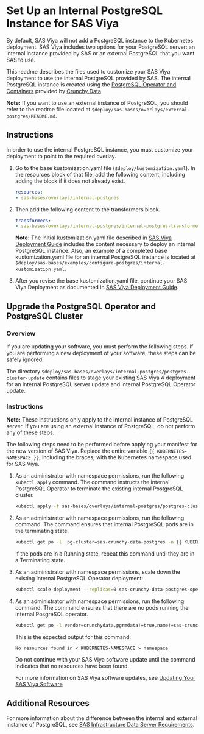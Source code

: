 # Set Up an Internal PostgreSQL Instance for SAS Viya

By default, SAS Viya will not add a PostgreSQL instance to the Kubernetes
deployment. SAS Viya includes two options for your PostgreSQL server: an
internal instance provided by SAS or an external PostgreSQL that you want SAS
to use.

This readme describes the files used to customize your SAS Viya deployment to
use the internal PostgreSQL provided by SAS. The internal PostgreSQL instance is
created using the
[PostgreSQL Operator and Containers](https://github.com/crunchydata)
provided by [Crunchy Data](https://www.crunchydata.com/)

**Note:** If you want to use an external instance of PostgreSQL, you should
refer to the readme file located at
`$deploy/sas-bases/overlays/external-postgres/README.md`.

## Instructions
In order to use the internal PostgreSQL instance, you must customize your
deployment to point to the required overlay.

1. Go to the base kustomization.yaml file (`$deploy/kustomization.yaml`). In the
   resources block of that file, add the following content, including adding
   the block if it does not already exist.

   ```yaml
   resources:
   - sas-bases/overlays/internal-postgres
   ```

2. Then add the following content to the transformers block.

   ```yaml
   transformers:
   - sas-bases/overlays/internal-postgres/internal-postgres-transformer.yaml
   ```

   **Note:** The initial kustomization.yaml file described in
   [SAS Viya Deployment Guide](http://documentation.sas.com/?softwareId=mysas&softwareVersion=prod&docsetId=dplyml0phy0dkr&docsetTarget=titlepage.htm&locale=en)
   includes the content necessary to deploy an internal PostgreSQL instance.
   Also, an example of a completed base kustomization.yaml file for an
   internal PostgreSQL instance is located at
   `$deploy/sas-bases/examples/configure-postgres/internal-kustomization.yaml`.

3. After you revise the base kustomization.yaml file, continue your SAS Viya
   Deployment as documented in
   [SAS Viya Deployment Guide](http://documentation.sas.com/?softwareId=mysas&softwareVersion=prod&docsetId=dplyml0phy0dkr&docsetTarget=titlepage.htm&locale=en).

## Upgrade the PostgreSQL Operator and PostgreSQL Cluster

### Overview

If you are updating your software, you must perform the following steps.
If you are performing a new deployment of your software, these steps can be
safely ignored.

The directory
`$deploy/sas-bases/overlays/internal-postgres/postgres-cluster-update`
contains files to stage your existing SAS Viya 4 deployment for an internal
PostgreSQL server update and internal PostgreSQL Operator update.

### Instructions

**Note:** These instructions only apply to the internal instance of PostgreSQL
server. If you are using an external instance of PostgreSQL, do not perform
any of these steps.

The following steps need to be performed before applying your manifest for the
new version of SAS Viya. Replace the entire variable
`{{ KUBERNETES-NAMESPACE }}`, including the braces, with the Kubernetes
namespace used for SAS Viya.

1. As an administrator with namespace permissions, run the following
   `kubectl apply` command. The command instructs the internal PostgreSQL
   Operator to terminate the existing internal PostgreSQL cluster.

   ```bash
   kubectl apply -f sas-bases/overlays/internal-postgres/postgres-cluster-update/pgtask-rmdata.yaml -n {{ KUBERNETES-NAMESPACE }}
   ```

2. As an administrator with namespace permissions, run the following command.
   The command ensures that internal PostgreSQL pods are in the terminating 
   state.

   ```bash
   kubectl get po -l  pg-cluster=sas-crunchy-data-postgres -n {{ KUBERNETES-NAMESPACE }}
   ```

   If the pods are in a Running state, repeat this command until they are in a
   Terminating state.

3. As an administrator with namespace permissions, scale down the existing
   internal PostgreSQL Operator deployment:

   ```bash
   kubectl scale deployment --replicas=0 sas-crunchy-data-postgres-operator -n {{ KUBERNETES-NAMESPACE }}
   ```

4. As an administrator with namespace permissions, run the following command.
   The command ensures that there are no pods running the internal PosgreSQL
   operator.

   ```bash
   kubectl get po -l vendor=crunchydata,pgrmdata!=true,name!=sas-crunchy-data-pgadmin -n {{ KUBERNETES-NAMESPACE }}
   ```

   This is the expected output for this command:

   ```
   No resources found in < KUBERNETES-NAMESPACE > namespace
   ```

   Do not continue with your SAS Viya software update until the command
   indicates that no resources have been found.

   For more information on SAS Viya software updates, see
   [Updating Your SAS Viya Software](http://documentation.sas.com/?cdcId=itopscdc&cdcVersion=v_002&docsetId=k8sag&docsetTarget=p0hm2t63wm8qcqn1iqs6y8vw8y81.htm&locale=en)

## Additional Resources

For more information about the difference between the internal and external
instance of PostgreSQL, see
[SAS Infrastructure Data Server Requirements](http://documentation.sas.com/?softwareId=mysas&softwareVersion=prod&docsetId=itopssr&docsetTarget=n1rbbuql9epqa0n1pg3bvfx3dmvc.htm).